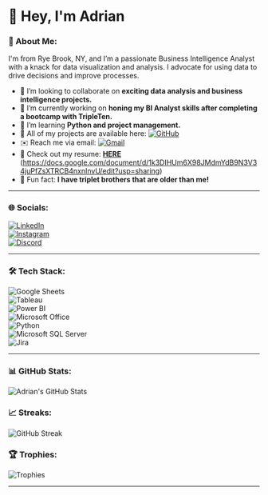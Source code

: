 # 👋 Hey, I'm Adrian

### 🔎 About Me:  
I'm from Rye Brook, NY, and I’m a passionate Business Intelligence Analyst with a knack for data visualization and analysis. I advocate for using data to drive decisions and improve processes.

- 💼 I’m looking to collaborate on **exciting data analysis and business intelligence projects.**
- 🚀 I’m currently working on **honing my BI Analyst skills after completing a bootcamp with TripleTen.**
- 🌱 I’m learning **Python and project management.**
- 📝 All of my projects are available here: [![GitHub](https://img.shields.io/badge/GitHub-100000?style=for-the-badge&logo=github&logoColor=white)](https://github.com/adriancnobile/projects)
- ✉️ Reach me via email: [![Gmail](https://img.shields.io/badge/Gmail-D14836?style=for-the-badge&logo=gmail&logoColor=white)](mailto:adriancnobile@gmail.com)
- 📄 Check out my resume: [**HERE**](#) (https://docs.google.com/document/d/1k3DIHUm6X98JMdmYdB9N3V34juPfZsXTRCB4nxnInvU/edit?usp=sharing)
- 🤔 Fun fact: **I have triplet brothers that are older than me!**

---

### 🌐 Socials:
[![LinkedIn](https://img.shields.io/badge/LinkedIn-0077B5?style=for-the-badge&logo=linkedin&logoColor=white)](https://linkedin.com/in/adriannobile)  
[![Instagram](https://img.shields.io/badge/Instagram-E4405F?style=for-the-badge&logo=instagram&logoColor=white)](https://instagram.com/a_nobile)  
[![Discord](https://img.shields.io/badge/Discord-7289DA?style=for-the-badge&logo=discord&logoColor=white)](#AgeNob)

---

### 🛠️ Tech Stack:
![Google Sheets](https://img.shields.io/badge/Google%20Sheets-34A853?style=for-the-badge&logo=google-sheets&logoColor=white)  
![Tableau](https://img.shields.io/badge/Tableau-E97627?style=for-the-badge&logo=Tableau&logoColor=white)  
![Power BI](https://img.shields.io/badge/Power_BI-F2C811?style=for-the-badge&logo=power-bi&logoColor=white)  
![Microsoft Office](https://img.shields.io/badge/Microsoft%20Office-D83B01?style=for-the-badge&logo=microsoft-office&logoColor=white)  
![Python](https://img.shields.io/badge/Python-3670A0?style=for-the-badge&logo=python&logoColor=ffdd54)  
![Microsoft SQL Server](https://img.shields.io/badge/Microsoft%20SQL%20Server-C4292F?style=for-the-badge&logo=microsoft-sql-server&logoColor=white)  
![Jira](https://img.shields.io/badge/Jira-0052CC?style=for-the-badge&logo=jira&logoColor=white)

---

### 📊 GitHub Stats:
![Adrian's GitHub Stats](https://github-readme-stats.vercel.app/api?username=adriancnobile&show_icons=true&theme=tokyonight)

### 📈 Streaks:
![GitHub Streak](https://github-readme-streak-stats.herokuapp.com/?user=adriancnobile&theme=dark)

### 🏆 Trophies:
![Trophies](https://github-profile-trophy.vercel.app/?username=adriancnobile&theme=tokyonight&no-frame=false&no-bg=true&margin-w=4)

---
